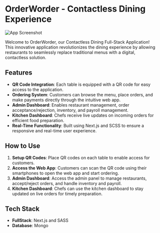 # OrderWorder - Contactless Dining Experience

![App Screenshot](link_to_screenshot)

Welcome to OrderWorder, our Contactless Dining Full-Stack Application! This innovative application revolutionizes the dining experience by allowing restaurants to seamlessly replace traditional menus with a digital, contactless solution.

## Features

- **QR Code Integration**: Each table is equipped with a QR code for easy access to the application.
- **Ordering System**: Customers can browse the menu, place orders, and make payments directly through the intuitive web app.
- **Admin Dashboard**: Enables restaurant management, order acceptance/rejection, inventory, and payroll management.
- **Kitchen Dashboard**: Chefs receive live updates on incoming orders for efficient food preparation.
- **Real-Time Functionality**: Built using Next.js and SCSS to ensure a responsive and real-time user experience.

## How to Use

1. **Setup QR Codes**: Place QR codes on each table to enable access for customers.
2. **Access the Web App**: Customers can scan the QR code using their smartphones to open the web app and start ordering.
3. **Admin Dashboard**: Access the admin panel to manage restaurants, accept/reject orders, and handle inventory and payroll.
4. **Kitchen Dashboard**: Chefs can use the kitchen dashboard to stay updated on live orders for timely preparation.

## Tech Stack

- **FullStack**: Next.js and SASS
- **Database**: Mongo

